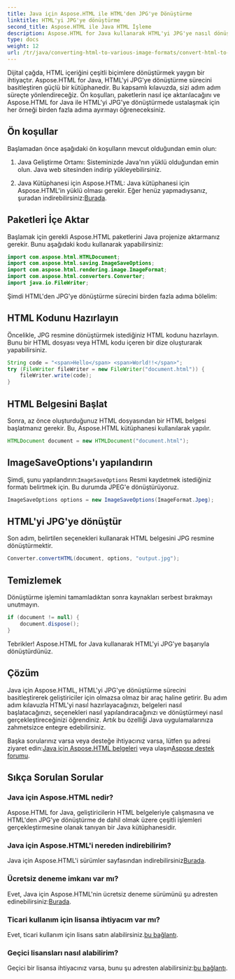 ```yaml
---
title: Java için Aspose.HTML ile HTML'den JPG'ye Dönüştürme
linktitle: HTML'yi JPG'ye dönüştürme
second_title: Aspose.HTML ile Java HTML İşleme
description: Aspose.HTML for Java kullanarak HTML'yi JPG'ye nasıl dönüştüreceğinizi öğrenin. Sorunsuz HTML'den JPG'ye dönüştürme için adım adım kılavuzumuzu izleyin.
type: docs
weight: 12
url: /tr/java/converting-html-to-various-image-formats/convert-html-to-jpg/
---
```


Dijital çağda, HTML içeriğini çeşitli biçimlere dönüştürmek yaygın bir ihtiyaçtır. Aspose.HTML for Java, HTML'yi JPG'ye dönüştürme sürecini basitleştiren güçlü bir kütüphanedir. Bu kapsamlı kılavuzda, sizi adım adım süreçte yönlendireceğiz. Ön koşulları, paketlerin nasıl içe aktarılacağını ve Aspose.HTML for Java ile HTML'yi JPG'ye dönüştürmede ustalaşmak için her örneği birden fazla adıma ayırmayı öğreneceksiniz.

## Ön koşullar

Başlamadan önce aşağıdaki ön koşulların mevcut olduğundan emin olun:

1. Java Geliştirme Ortamı: Sisteminizde Java'nın yüklü olduğundan emin olun. Java web sitesinden indirip yükleyebilirsiniz.

2.  Java Kütüphanesi için Aspose.HTML: Java kütüphanesi için Aspose.HTML'in yüklü olması gerekir. Eğer henüz yapmadıysanız, şuradan indirebilirsiniz:[Burada](https://releases.aspose.com/html/java/).

## Paketleri İçe Aktar

Başlamak için gerekli Aspose.HTML paketlerini Java projenize aktarmanız gerekir. Bunu aşağıdaki kodu kullanarak yapabilirsiniz:

```java
import com.aspose.html.HTMLDocument;
import com.aspose.html.saving.ImageSaveOptions;
import com.aspose.html.rendering.image.ImageFormat;
import com.aspose.html.converters.Converter;
import java.io.FileWriter;
```

Şimdi HTML'den JPG'ye dönüştürme sürecini birden fazla adıma bölelim:

## HTML Kodunu Hazırlayın

Öncelikle, JPG resmine dönüştürmek istediğiniz HTML kodunu hazırlayın. Bunu bir HTML dosyası veya HTML kodu içeren bir dize oluşturarak yapabilirsiniz.

```java
String code = "<span>Hello</span> <span>World!!</span>";
try (FileWriter fileWriter = new FileWriter("document.html")) {
    fileWriter.write(code);
}
```

## HTML Belgesini Başlat

Sonra, az önce oluşturduğunuz HTML dosyasından bir HTML belgesi başlatmanız gerekir. Bu, Aspose.HTML kütüphanesi kullanılarak yapılır.

```java
HTMLDocument document = new HTMLDocument("document.html");
```

## ImageSaveOptions'ı yapılandırın

 Şimdi, şunu yapılandırın:`ImageSaveOptions` Resmi kaydetmek istediğiniz formatı belirtmek için. Bu durumda JPEG'e dönüştürüyoruz.

```java
ImageSaveOptions options = new ImageSaveOptions(ImageFormat.Jpeg);
```

## HTML'yi JPG'ye dönüştür

Son adım, belirtilen seçenekleri kullanarak HTML belgesini JPG resmine dönüştürmektir.

```java
Converter.convertHTML(document, options, "output.jpg");
```

## Temizlemek

Dönüştürme işlemini tamamladıktan sonra kaynakları serbest bırakmayı unutmayın.

```java
if (document != null) {
    document.dispose();
}
```

Tebrikler! Aspose.HTML for Java kullanarak HTML'yi JPG'ye başarıyla dönüştürdünüz.

## Çözüm

Java için Aspose.HTML, HTML'yi JPG'ye dönüştürme sürecini basitleştirerek geliştiriciler için olmazsa olmaz bir araç haline getirir. Bu adım adım kılavuzla HTML'yi nasıl hazırlayacağınızı, belgeleri nasıl başlatacağınızı, seçenekleri nasıl yapılandıracağınızı ve dönüştürmeyi nasıl gerçekleştireceğinizi öğrendiniz. Artık bu özelliği Java uygulamalarınıza zahmetsizce entegre edebilirsiniz.

 Başka sorularınız varsa veya desteğe ihtiyacınız varsa, lütfen şu adresi ziyaret edin:[Java için Aspose.HTML belgeleri](https://reference.aspose.com/html/java/) veya ulaşın[Aspose destek forumu](https://forum.aspose.com/).

## Sıkça Sorulan Sorular

### Java için Aspose.HTML nedir?
Aspose.HTML for Java, geliştiricilerin HTML belgeleriyle çalışmasına ve HTML'den JPG'ye dönüştürme de dahil olmak üzere çeşitli işlemleri gerçekleştirmesine olanak tanıyan bir Java kütüphanesidir.

### Java için Aspose.HTML'i nereden indirebilirim?
 Java için Aspose.HTML'i sürümler sayfasından indirebilirsiniz[Burada](https://releases.aspose.com/html/java/).

### Ücretsiz deneme imkanı var mı?
 Evet, Java için Aspose.HTML'nin ücretsiz deneme sürümünü şu adresten edinebilirsiniz:[Burada](https://releases.aspose.com/).

### Ticari kullanım için lisansa ihtiyacım var mı?
 Evet, ticari kullanım için lisans satın alabilirsiniz.[bu bağlantı](https://purchase.aspose.com/buy).

### Geçici lisansları nasıl alabilirim?
Geçici bir lisansa ihtiyacınız varsa, bunu şu adresten alabilirsiniz:[bu bağlantı](https://purchase.aspose.com/temporary-license/).
